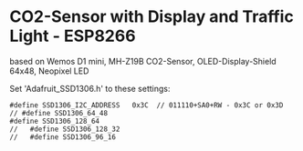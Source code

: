 # CO2-Sensor with Display and Traffic Light - ESP8266
 
 based on Wemos D1 mini, MH-Z19B CO2-Sensor, OLED-Display-Shield 64x48, Neopixel LED
 
 Set 'Adafruit_SSD1306.h' to these settings:
 
    #define SSD1306_I2C_ADDRESS   0x3C  // 011110+SA0+RW - 0x3C or 0x3D
    // #define SSD1306_64_48
    #define SSD1306_128_64
    //   #define SSD1306_128_32
    //   #define SSD1306_96_16
